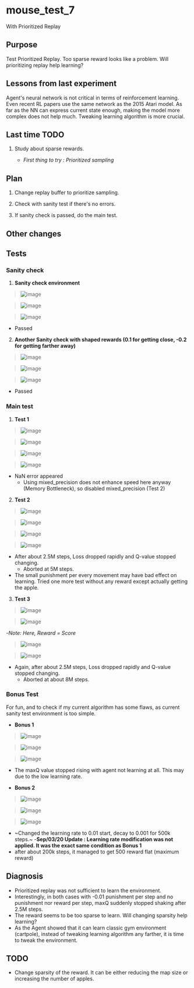 # mouse_test_7

 With Prioritized Replay

## Purpose

 Test Prioritized Replay. Too sparse reward looks like a problem. Will prioritizing replay help learning?

## Lessons from last experiment

Agent's neural network is not critical in terms of reinforcement learning. Even recent RL papers use the same network as the 2015 Atari model. As far as the NN can express current state enough, making the model more complex does not help much. Tweaking learning algorithm is more crucial.

## Last time TODO

1. Study about sparse rewards.

    - *First thing to try : Prioritized sampling*

## Plan

1. Change replay buffer to prioritize sampling.

2. Check with sanity test if there's no errors.

3. If sanity check is passed, do the main test.

## Other changes

## Tests

### Sanity check

1. **Sanity check environment**

>![image](https://user-images.githubusercontent.com/45917844/91637321-a0847d80-ea42-11ea-9e67-c8e2db18b65c.png)

>![image](https://user-images.githubusercontent.com/45917844/91637325-a7ab8b80-ea42-11ea-8753-ee9c2005e48d.png)

>![image](https://user-images.githubusercontent.com/45917844/91637333-ae3a0300-ea42-11ea-967e-3436fa67f4ed.png)

- Passed

2. **Another Sanity check with shaped rewards (0.1 for getting close, -0.2 for getting farther away)**

>![image](https://user-images.githubusercontent.com/45917844/91637370-e5a8af80-ea42-11ea-9117-26097712332c.png)

>![image](https://user-images.githubusercontent.com/45917844/91637376-eb9e9080-ea42-11ea-9ebe-1dca0a742509.png)

>![image](https://user-images.githubusercontent.com/45917844/91637381-f35e3500-ea42-11ea-931d-08f632086ada.png)

  - Passed

### Main test

1. **Test 1**

>![image](https://user-images.githubusercontent.com/45917844/91637538-3076f700-ea44-11ea-8c01-bc6c1b75219a.png)

>![image](https://user-images.githubusercontent.com/45917844/91637542-3967c880-ea44-11ea-915b-64dcebce5cc1.png)

>![image](https://user-images.githubusercontent.com/45917844/91637640-dfb3ce00-ea44-11ea-9e1f-a66b5cc931eb.png)

>![image](https://user-images.githubusercontent.com/45917844/91637547-408ed680-ea44-11ea-9a3f-0026c8b38a63.png)

- NaN error appeared
  - Using mixed_precision does not enhance speed here anyway (Memory Bottleneck), so disabled mixed_precision (Test 2)

2. **Test 2**

>![image](https://user-images.githubusercontent.com/45917844/91637622-b8f59780-ea44-11ea-8721-9111b8d66aaf.png)

>![image](https://user-images.githubusercontent.com/45917844/91637625-c0b53c00-ea44-11ea-99ba-aad7507d99e3.png)

>![image](https://user-images.githubusercontent.com/45917844/91637631-c90d7700-ea44-11ea-9f95-26cd5c2cd8fc.png)

>![image](https://user-images.githubusercontent.com/45917844/91637635-d165b200-ea44-11ea-8cb8-4972a56a39c4.png)

  - After about 2.5M steps, Loss dropped rapidly and Q-value stopped changing.
    - Aborted at 5M steps.
  - The small punishment per every movement may have bad effect on learning. Tried one more test without any reward except actually getting the apple.

3. **Test 3**

>![image](https://user-images.githubusercontent.com/45917844/91637677-1984d480-ea45-11ea-830b-0dcdf52962d7.png)

>![image](https://user-images.githubusercontent.com/45917844/91637682-243f6980-ea45-11ea-9b00-061333ae599d.png)

 -*Note: Here, Reward = Score*

>![image](https://user-images.githubusercontent.com/45917844/91637686-2bff0e00-ea45-11ea-88a6-7485925c1423.png)

>![image](https://user-images.githubusercontent.com/45917844/91637689-34efdf80-ea45-11ea-98e9-e1df8e394b67.png)

  - Again, after about 2.5M steps, Loss dropped rapidly and Q-value stopped changing.
    - Aborted at about 8M steps.

### Bonus Test

For fun, and to check if my current algorithm has some flaws, as current sanity test environment is too simple.

- **Bonus 1**

>![image](https://user-images.githubusercontent.com/45917844/91637865-72a13800-ea46-11ea-9df8-d6be7aee07e7.png)

>![image](https://user-images.githubusercontent.com/45917844/91637870-792faf80-ea46-11ea-9bde-bce6a7297152.png)

>![image](https://user-images.githubusercontent.com/45917844/91637877-7e8cfa00-ea46-11ea-9a5a-055cec3c2b93.png)

  - The maxQ value stopped rising with agent not learning at all. This may due to the low learning rate.

- **Bonus 2**

>![image](https://user-images.githubusercontent.com/45917844/91637885-88166200-ea46-11ea-8e44-41d64e6877ac.png)

>![image](https://user-images.githubusercontent.com/45917844/91637890-8ea4d980-ea46-11ea-8052-7c4ef0603520.png)

>![image](https://user-images.githubusercontent.com/45917844/91637896-96fd1480-ea46-11ea-96a3-aaed4fb9c74c.png)

  - ~Changed the learning rate to 0.01 start, decay to 0.001 for 500k steps.~
  -**Sep/03/20 Update : Learning rate modification was not applied. It was the exact same condition as Bonus 1**
  - after about 200k steps, it managed to get 500 reward flat (maximum reward)

## Diagnosis

- Prioritized replay was not sufficient to learn the environment.
- Interestingly, in both cases with -0.01 punishment per step and no punishment nor reward per step, maxQ suddenly stopped shaking after 2.5M steps.
- The reward seems to be too sparse to learn. Will changing sparsity help learning?
- As the Agent showed that it can learn classic gym environment (cartpole), instead of tweaking learning algorithm any farther, it is time to tweak the environment.

## TODO

- Change sparsity of the reward. It can be either reducing the map size or increasing the number of apples.
